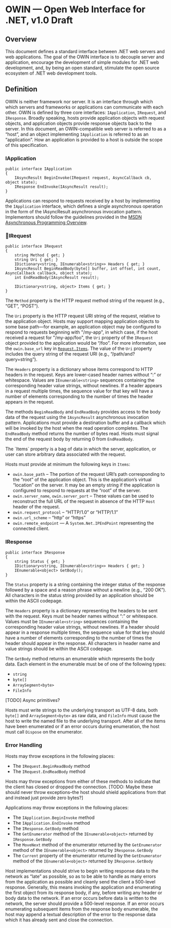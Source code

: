 <html>
<head>
	<meta http-equiv="Content-Type" content="text/html;charset=utf-8" />
</head>
<body>

# OWIN — Open Web Interface for .NET, v1.0 Draft 

## Overview

This document defines a standard interface between .NET web servers and web applications. The goal of the OWIN interface is to decouple server and application, encourage the development of simple modules for .NET web development, and, by being an open standard, stimulate the open source ecosystem of .NET web development tools.

## Definition

OWIN is neither framework nor server. It is an interface through which which servers and frameworks or applications can communicate with each other. OWIN is defined by three core interfaces: `IApplication`, `IRequest`, and `IResponse`. Broadly speaking, hosts provide application objects with request objects, and application objects provide response objects back to the server. In this document, an OWIN-compatible web server is referred to as a “host”, and an object implementing `IApplication` is referred to as an “application”. How an application is provided to a host is outside the scope of this specification.

### IApplication

    public interface IApplication
    {
        IAsyncResult BeginInvoke(IRequest request, AsyncCallback cb, object state);
        IResponse EndInvoke(IAsyncResult result);
    }

Applications can respond to requests received by a host by implementing the `IApplication` interface, which defines a single asynchronous operation in the form of the IAsyncResult asynchronous invocation pattern. Implementors should follow the guidelines provided in the [MSDN Asynchronous Programming Overview](http://msdn.microsoft.com/en-us/library/ms228963.aspx). 

### IRequest

    public interface IRequest
    {
        string Method { get; }
        string Uri { get; }
        IDictionary<string, IEnumerable<string>> Headers { get; }
        IAsyncResult BeginReadBody(byte[] buffer, int offset, int count, AsyncCallback callback, object state);
        int EndReadBody(IAsyncResult result);

        IDictionary<string, object> Items { get; }
    }

The `Method` property is the HTTP request method string of the request (e.g., “GET”, “POST”).

The `Uri` property is the HTTP request URI string of the request, relative to the application object. Hosts may support mapping application objects to some base path—for example, an application object may be configured to respond to requests beginning with "/my-app", in which case, if the host received a request for "/my-app/foo", the `Uri` property of the `IRequest` object provided to the application would be “/foo”. For more information, see the `owin.base_url` key in [`Request.Items`](#IRequest.Items). The value of the `Uri` property includes the query string of the request URI (e.g., “/path/and?query=string”). 

The `Headers` property is a dictionary whose items correspond to HTTP headers in the request. Keys are lower-cased header names without “:” or whitespace. Values are `IEnumerable<string>` sequences containing the corresponding header value strings, without newlines. If a header appears in a request multiple times, the sequence value for that key will have a number of elements corresponding to the number of times the header appears in the request.

The methods `BeginReadBody` and `EndReadBody` provides access to the body data of the request using the `IAsyncResult` asynchronous invocation pattern. Applications must provide a destination buffer and a callback which will be invoked by the host when the read operation completes. The `EndReadBody` method returns the number of bytes read. Hosts must signal the end of the request body by returning 0 from `EndReadBody`.

<a name="IRequest.Items">
The `Items` property is a bag of data in which the server, application, or user can store arbitrary data associated with the request.

Hosts must provide at minimum the following keys in `Items`:

- `owin.base_path` – The portion of the request URI’s path corresponding to the “root” of the application object. This is the application’s virtual “location” on the server. It may be an empty string if the application is configured to respond to requests at the “root” of the server.
- `owin.server_name`, `owin.server_port` – These values can be used to reconstruct the full URL of the request in absence of the HTTP `Host` header of the request.
- `owin.request_protocol` – “HTTP/1.0” or “HTTP/1.1”
- `owin.url_scheme` – “http” or “https”
- `owin.remote_endpoint` — A `System.Net.IPEndPoint` representing the connected client.

### IResponse

    public interface IResponse
    {
        string Status { get; }
        IDictionary<string, IEnumerable<string>> Headers { get; }
        IEnumerable<object> GetBody();
    }

The `Status` property is a string containing the integer status of the response followed by a space and a reason phrase without a newline (e.g., “200 OK”). All characters in the status string provided by an application should be within the ASCII codepage.

The `Headers` property is a dictionary representing the headers to be sent with the request. Keys must be header names without “:” or whitespace. Values must be `IEnumerable<string>` sequences containing the corresponding header value strings, without newlines. If a header should appear in a response multiple times, the sequence value for that key should have a number of elements corresponding to the number of times the header should appear in the response. All characters in header name and value strings should be within the ASCII codepage.

The `GetBody` method returns an enumerable which represents the body data. Each element in the enumerable must be of one of the following types:

- `string`
- `byte[]` 
- `ArraySegment<byte>`
- `FileInfo`

[TODO] Async primitives?

Hosts must write strings to the underlying transport as UTF-8 data, both `byte[]` and `ArraySegment<byte>` as raw data, and `FileInfo` must cause the host to write the named file to the underlying transport. After all of the items have been enumerated or if an error occurs during enumeration, the host must call `Dispose` on the enumerator.

### Error Handling

Hosts may throw exceptions in the following places:

- The `IRequest.BeginReadBody` method
- The `IRequest.EndReadBody` method

Hosts may throw exceptions from either of these methods to indicate that the client has closed or dropped the connection. [TODO: Maybe these should never throw exceptions–the host should shield applications from that and instead just provide zero bytes?]

Applications may throw exceptions in the following places:

- The `IApplication.BeginInvoke` method
- The `IApplication.EndInvoke` method
- The `IResponse.GetBody` method
- The `GetEnumerator` method of the `IEnumerable<object>` returned by `IResponse.GetBody`
- The `MoveNext` method of the enumerator returned by the `GetEnumerator` method of the `IEnumerable<object>` returned by `IResponse.GetBody`
- The `Current` property of the enumerator returned by the `GetEnumerator` method of the `IEnumerable<object>` returned by `IResponse.GetBody`

Host implementations should strive to begin writing response data to the network as “late” as possible, so as to be able to handle as many errors from the application as possible and cleanly send the client a 500-level response. Generally, this means invoking the application and enumerating the first object from its response body, if any, before writing any header or body data to the network. If an error occurs before data is written to the network, the server should provide a 500-level response. If an error occurs enumerating subsequent items from the response body enumerable, the host may append a textual description of the error to the response data which it has already sent and close the connection.

</body>
</html>